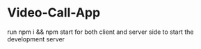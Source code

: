 # Video-Call-App
run npm i && npm start for both client and server side to start the development server
